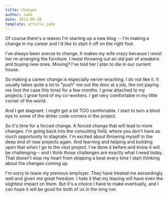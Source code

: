 ```yaml
---
title: Changes
author: Jake
date: 2013-09-20
template: article.jade
---
```


Of course there's a reason I'm starting up a new blog -- I'm making a change in my career and I'd like to start it off on the right foot.  

I've always been averse to change.  It makes my wife crazy because I resist her re-arranging the furniture.  I resist throwing out an old pair of sneakers and buying new ones.  Moving? I've told her I plan to die in our current house.

So making a career change is especially nerve-wracking.  I do not like it.  It usually takes quite a lot to "push" me out the door at a job, like not paying me (not the case this time) for a few months.  I grow attached to my projects.  I grow fond of my co-workers.  I get very comfortable in my little corner of the world.

And I get stagnant.  I might get a bit TOO comfortable.  I start to turn a blind eye to some of the dirtier code corners in the project.  

So it's time for a forced change.  A forced change that will lead to more changes.  I'm going back into the consulting field, where you don't have as much opportunity to stagnate.  I'm excited about throwing myself in the deep end of new projects again.  And learning and helping and building upon that when I go to the next project.  I've done it before and know it will be challenging-- and I think those challenges are exactly what I need today.  That doesn't stop my heart from skipping a beat every time I start thinking about the changes coming up.

I'm sorry to leave my previous employer.  They have treated me exceedingly well and given me great freedom.  I hate it that my leaving will have even the slightest impact on them.  But it's a choice I have to make eventually, and I can hope it will be good for both of us in the long run. 

